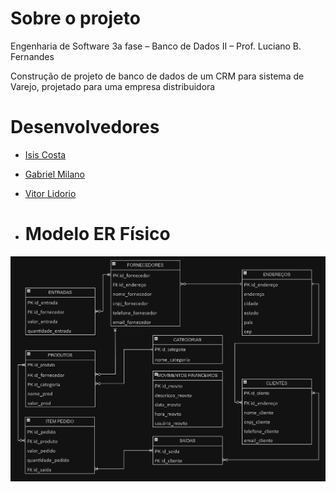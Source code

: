 # Sobre o projeto

Engenharia de Software 3a fase – Banco de Dados II – Prof. Luciano B. Fernandes 

Construção de projeto de banco de dados de um​ CRM para sistema de Varejo, projetado para uma empresa distribuidora

# Desenvolvedores

- [Isis Costa](https://github.com/isiscostabb)
- [Gabriel Milano](https://github.com/isiscostabb)
- [Vitor Lidorio](https://github.com/isiscostabb)

- # Modelo ER Físico
![Modeol físico](https://github.com/isiscostabb/CRM-DB/blob/main/modelo%20fisico.png)
